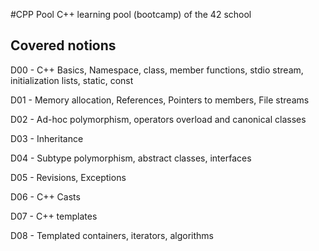 #CPP Pool
C++ learning pool (bootcamp) of the 42 school


## Covered notions

D00 - C++ Basics, Namespace, class, member functions, stdio stream, initialization lists, static, const

D01 - Memory allocation, References, Pointers to members, File streams

D02 - Ad-hoc polymorphism, operators overload and canonical classes

D03 - Inheritance

D04 - Subtype polymorphism, abstract classes, interfaces

D05 - Revisions, Exceptions

D06 - C++ Casts

D07 - C++ templates

D08 - Templated containers, iterators, algorithms
